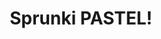 ---
slug: sprunki-pastel-2597
title: Sprunki PASTEL!
description: "Sprunki PASTEL! is an exciting online game. Play for free directly in your browser!"
icon: /images/popular_mods/Sprunki PASTEL!.png
url: https://wowtbc.net/sprunkin/pastel-night/index.html
previewImage: /images/popular_mods/Sprunki PASTEL!.png
type: popular mods

# SEO配置
seo:
  title: "Sprunki PASTEL! - Play Free Online Game | Fun Browser Games"
  description: "Sprunki PASTEL! - Play this fun online game for free in your browser. No download required!"
  ogImage: "/images/popular_mods/Sprunki PASTEL!.png"
  keywords: "sprunki-pastel-2597, online game, browser game, free game, popular mods game, play online"

videoUrls:
  - https://www.youtube.com/embed/example1
  - https://www.youtube.com/embed/example2

whyPlay:
  title: "Why Play Sprunki PASTEL!?"
  items:
    - "Immersive Gameplay: Sprunki PASTEL! offers an engaging and immersive gaming experience that will keep you entertained for hours"
    - "Challenging Levels: Test your skills with increasingly difficult challenges and obstacles"
    - "Beautiful Graphics: Enjoy stunning visuals and smooth animations that bring the game world to life"
    - "Regular Updates: New content and features are added regularly to keep the game fresh and exciting"
    - "Free to Play: Experience all the fun without spending a penny"
    - "Community Features: Connect with other players, share strategies, and compete for high scores"
    - "Cross-Platform: Play on any device with a web browser, no downloads required"

features:
  title: "Key Features of Sprunki PASTEL!"
  image: "/images/popular_mods/Sprunki PASTEL!.png"
  items:
    - "Intuitive Controls: Easy to learn controls make Sprunki PASTEL! accessible for players of all skill levels"
    - "Multiple Game Modes: Enjoy various gameplay options that provide different challenges and experiences"
    - "Character Customization: Personalize your gaming experience with unique characters and items"
    - "Achievement System: Complete special tasks to earn rewards and recognition"
    - "Leaderboards: Compete with players worldwide and see who can achieve the highest scores"

characteristics:
  title: "Game Characteristics"
  image: "/images/popular_mods/Sprunki PASTEL!.png"
  items:
    - "Genre: Popular mods game with elements of strategy and skill"
    - "Difficulty: Suitable for both casual gamers and those seeking a challenge"
    - "Play Time: Quick sessions or extended gameplay, depending on your preference"
    - "Art Style: Vibrant and engaging visuals that enhance the gaming experience"
    - "Sound Design: Immersive audio that complements the gameplay perfectly"

info: "Sprunki PASTEL! is an exciting online game that offers players a unique and engaging gaming experience. With its intuitive controls, stunning visuals, and challenging gameplay, Sprunki PASTEL! provides hours of entertainment for players of all ages and skill levels. Whether you're looking for a quick gaming session during a break or an extended play session, Sprunki PASTEL! delivers an immersive experience that will keep you coming back for more. The game features multiple levels of increasing difficulty, ensuring that players are constantly challenged as they progress. With regular updates adding new content and features, Sprunki PASTEL! remains fresh and exciting, providing endless entertainment options for its growing community of players."

howToPlayIntro: "Welcome to Sprunki PASTEL!! This guide will walk you through the basics and help you master the game. Whether you're a beginner or looking to improve your skills, these tips and instructions will enhance your gaming experience."

howToPlaySteps:
  - title: "Getting Started"
    description: "Begin your Sprunki PASTEL! adventure by familiarizing yourself with the controls. Use your keyboard or mouse to navigate through the game interface. The tutorial will guide you through the basic mechanics and help you understand the objectives."
  - title: "Understanding the Objectives"
    description: "In Sprunki PASTEL!, your main goal is to progress through levels by completing specific objectives. Each level presents unique challenges that require different strategies and approaches."
  - title: "Mastering the Controls"
    description: "Practice using the controls to improve your precision and reaction time. Sprunki PASTEL! requires quick reflexes and strategic thinking to overcome obstacles and defeat opponents."
  - title: "Utilizing Power-ups"
    description: "Collect power-ups throughout the game to enhance your abilities and overcome difficult challenges. Each power-up offers unique advantages that can be crucial for success."
  - title: "Developing Strategies"
    description: "As you progress in Sprunki PASTEL!, develop effective strategies for different scenarios. Analyze patterns, anticipate challenges, and adapt your approach to maximize your performance."

faq:
  title: "Frequently Asked Questions about Sprunki PASTEL!"
  items:
    - question: "Is Sprunki PASTEL! free to play?"
      answer: "Yes, Sprunki PASTEL! is completely free to play directly in your web browser. No downloads or purchases are required to enjoy the full game experience."
    - question: "Can I play Sprunki PASTEL! on mobile devices?"
      answer: "Yes, Sprunki PASTEL! is optimized for both desktop and mobile play. You can enjoy the game on any device with a web browser and internet connection."
    - question: "Are there any in-game purchases?"
      answer: "While Sprunki PASTEL! is free to play, there may be optional in-game purchases available for cosmetic items or additional features that don't affect core gameplay."
    - question: "How often is Sprunki PASTEL! updated?"
      answer: "The developers regularly update Sprunki PASTEL! with new content, features, and improvements based on player feedback and game performance."
    - question: "Can I play Sprunki PASTEL! offline?"
      answer: "Currently, Sprunki PASTEL! requires an internet connection to play as it's a browser-based online game."
    - question: "Is Sprunki PASTEL! suitable for children?"
      answer: "Yes, Sprunki PASTEL! is designed to be family-friendly and suitable for players of all ages."
    - question: "How do I report bugs or issues?"
      answer: "If you encounter any problems while playing Sprunki PASTEL!, you can report them through the game's support page or contact the developers directly through their website."
    - question: "Still Have Questions?"
      answer: "If you have additional questions about Sprunki PASTEL! that aren't covered in this FAQ, please visit our support center or contact our customer service team for assistance."
---